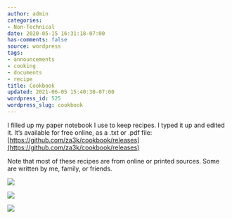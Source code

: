 ```yaml
---
author: admin
categories:
- Non-Technical
date: 2020-05-15 16:31:18-07:00
has-comments: false
source: wordpress
tags:
- announcements
- cooking
- documents
- recipe
title: Cookbook
updated: 2021-06-05 15:40:30-07:00
wordpress_id: 525
wordpress_slug: cookbook
---
```

I filled up my paper notebook I use to keep recipes. I typed it up and edited it. It’s available for free online, as a .txt or .pdf file: [https://github.com/za3k/cookbook/releases](https://github.com/za3k/cookbook/releases)

Note that most of these recipes are from online or printed sources. Some are written by me, family, or friends.

![](/wp-content/uploads/2020/05/inside.jpeg)

![](/wp-content/uploads/2020/05/outside.jpeg)

![](/wp-content/uploads/2020/05/toc.jpeg)
